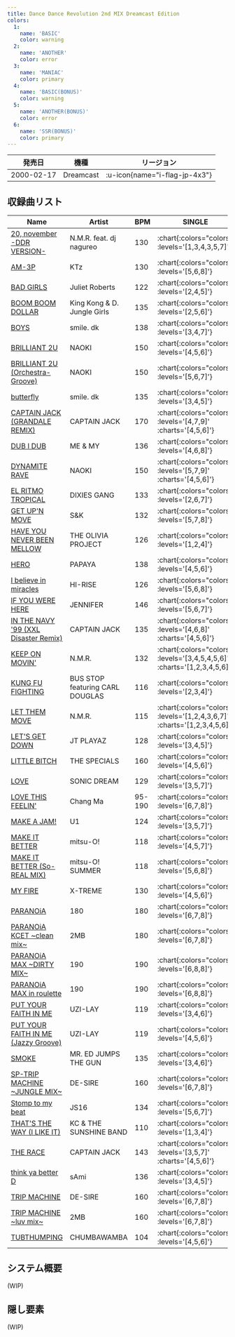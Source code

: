 ```yaml
---
title: Dance Dance Revolution 2nd MIX Dreamcast Edition
colors:
  1:
    name: 'BASIC'
    color: warning
  2:
    name: 'ANOTHER'
    color: error
  3:
    name: 'MANIAC'
    color: primary
  4:
    name: 'BASIC(BONUS)'
    color: warning
  5:
    name: 'ANOTHER(BONUS)'
    color: error
  6:
    name: 'SSR(BONUS)'
    color: primary
---
```


|発売日|機種|リージョン|
|------|----|---------|
|2000-02-17|Dreamcast| :u-icon{name="i-flag-jp-4x3"} |

## 収録曲リスト

|Name|Artist|BPM|SINGLE|DOUBLE|COUPLE|STEP BATTLE|
|----|------|---|------|------|------|-----------|
|[20, november -DDR VERSION-](/playstation-jp/2nd/20-november-ddr)|N.M.R. feat. dj nagureo|130| :chart{:colors="colors" :levels='[1,3,4,3,5,7]'} | :chart{:colors="colors" :levels='[2,4,3,5,7]' :charts='[1,2,4,5,6]'} | :chart{:colors="colors" :levels='[1,3,4]'} | :chart{:colors="colors" :levels='["?","?","?"]'} |
|[AM-3P](/playstation-jp/2nd/am-3p)|KTz|130| :chart{:colors="colors" :levels='[5,6,8]'} | :chart{:colors="colors" :levels='[5,6]'} | :chart{:colors="colors" :levels='[5,6,8]'} ||
|[BAD GIRLS](/playstation-jp/2nd/bad-girls)|Juliet Roberts|122| :chart{:colors="colors" :levels='[2,4,5]'} | :chart{:colors="colors" :levels='[3,4]'} | :chart{:colors="colors" :levels='[2,4,5]'} ||
|[BOOM BOOM DOLLAR](/playstation-jp/2nd/boom-boom-dollar)|King Kong & D. Jungle Girls|135| :chart{:colors="colors" :levels='[2,5,6]'} | :chart{:colors="colors" :levels='[3,5]'} | :chart{:colors="colors" :levels='[2,5,6]'} ||
|[BOYS](/playstation-jp/1st/boys-smiledk)|smile. dk|138| :chart{:colors="colors" :levels='[3,4,7]'} | :chart{:colors="colors" :levels='[4,5]'} | :chart{:colors="colors" :levels='[3,4,7]'} ||
|[BRILLIANT 2U](/playstation-jp/2nd/brilliant-2u)|NAOKI|150| :chart{:colors="colors" :levels='[4,5,6]'} | :chart{:colors="colors" :levels='[4,5]'} | :chart{:colors="colors" :levels='[4,5,6]'} ||
|[BRILLIANT 2U (Orchestra-Groove)](/playstation-jp/2nd/brilliant-2u-orchestra-groove)|NAOKI|150| :chart{:colors="colors" :levels='[5,6,7]'} | :chart{:colors="colors" :levels='[4,5]'} | :chart{:colors="colors" :levels='[5,6,7]'} ||
|[butterfly](/playstation-jp/1st/butterfly)|smile. dk|135| :chart{:colors="colors" :levels='[3,4,5]'} | :chart{:colors="colors" :levels='[4,5]'} | :chart{:colors="colors" :levels='[3,4,5]'} |
|[CAPTAIN JACK (GRANDALE REMIX)](/dreamcast-jp/2nd/captain-jack)|CAPTAIN JACK|170| :chart{:colors="colors" :levels='[4,7,9]' :charts='[4,5,6]'} | :chart{:colors="colors" :levels='[5,7,9]' :charts='[4,5,6]'} |||
|[DUB I DUB](/playstation-jp/2nd/dub-i-dub)|ME & MY|136| :chart{:colors="colors" :levels='[4,6,8]'} | :chart{:colors="colors" :levels='[5,7]'} | :chart{:colors="colors" :levels='[4,6,8]'} ||
|[DYNAMITE RAVE](/dreamcast-jp/2nd/dynamite-rave)|NAOKI|150| :chart{:colors="colors" :levels='[5,7,9]' :charts='[4,5,6]'} | :chart{:colors="colors" :levels='[5,6,8]' :charts='[4,5,6]'} |||
|[EL RITMO TROPICAL](/playstation-jp/2nd/el-ritmo-tropical)|DIXIES GANG|133| :chart{:colors="colors" :levels='[2,6,7]'} | :chart{:colors="colors" :levels='[4,5]'} | :chart{:colors="colors" :levels='[2,6,7]'} ||
|[GET UP'N MOVE](/playstation-jp/2nd/get-up-n-move)|S&K|132| :chart{:colors="colors" :levels='[5,7,8]'} | :chart{:colors="colors" :levels='[6,7]'} | :chart{:colors="colors" :levels='[5,7,8]'} ||
|[HAVE YOU NEVER BEEN MELLOW](/playstation-jp/1st/have-you-never-been-mellow)|THE OLIVIA PROJECT|126| :chart{:colors="colors" :levels='[1,2,4]'} | :chart{:colors="colors" :levels='[2,3]'} | :chart{:colors="colors" :levels='[1,2,4]'} |
|[HERO](/playstation-jp/2nd/hero)|PAPAYA|138| :chart{:colors="colors" :levels='[4,5,6]'} | :chart{:colors="colors" :levels='[5,6]'} | :chart{:colors="colors" :levels='[4,5,6]'} ||
|[I believe in miracles](/playstation-jp/1st/i-believe-in-miracles)|HI-RISE|126| :chart{:colors="colors" :levels='[5,6,8]'} | :chart{:colors="colors" :levels='[6,7]'} | :chart{:colors="colors" :levels='[5,6,8]'} ||
|[IF YOU WERE HERE](/playstation-jp/2nd/if-you-were-here)|JENNIFER|146| :chart{:colors="colors" :levels='[5,6,7]'} | :chart{:colors="colors" :levels='[6,7]'} | :chart{:colors="colors" :levels='[5,6,7]'} ||
|[IN THE NAVY '99 (XXL Disaster Remix)](/playstation-jp/2nd/in-the-navy)|CAPTAIN JACK|135| :chart{:colors="colors" :levels='[4,6,8]' :charts='[4,5,6]'} | :chart{:colors="colors" :levels='[4,5,8]' :charts='[4,5,6]'} |||
|[KEEP ON MOVIN'](/playstation-jp/2nd/keep-on-movin)|N.M.R.|132| :chart{:colors="colors" :levels='[3,4,5,4,5,6]' :charts='[1,2,3,4,5,6]'} | :chart{:colors="colors" :levels='[3,4,4,6,7]' :charts='[1,2,4,5,6]'} | :chart{:colors="colors" :levels='[3,4,5]'} | :chart{:colors="colors" :levels='["?","?","?"]'} |
|[KUNG FU FIGHTING](/playstation-jp/1st/kung-fu-fighting)|BUS STOP featuring CARL DOUGLAS|116| :chart{:colors="colors" :levels='[2,3,4]'} | :chart{:colors="colors" :levels='[3,4]'} | :chart{:colors="colors" :levels='[2,3,4]'} |
|[LET THEM MOVE](/playstation-jp/2nd/let-them-move)|N.M.R.|115| :chart{:colors="colors" :levels='[1,2,4,3,6,7]' :charts='[1,2,3,4,5,6]'} | :chart{:colors="colors" :levels='[2,3,3,6,7]' :charts='[1,2,4,5,6]'} | :chart{:colors="colors" :levels='[1,2,4]'} | :chart{:colors="colors" :levels='["?","?","?"]'} |
|[LET'S GET DOWN](/playstation-jp/1st/lets-get-down)|JT PLAYAZ|128| :chart{:colors="colors" :levels='[3,4,5]'} | :chart{:colors="colors" :levels='[4,5]'} | :chart{:colors="colors" :levels='[3,4,5]'} |
|[LITTLE BITCH](/playstation-jp/1st/little-bitch)|THE SPECIALS|160| :chart{:colors="colors" :levels='[4,5,6]'} | :chart{:colors="colors" :levels='[5,6]'} | :chart{:colors="colors" :levels='[4,5,6]'} |
|[LOVE](/playstation-jp/2nd/love)|SONIC DREAM|129| :chart{:colors="colors" :levels='[3,5,7]'} | :chart{:colors="colors" :levels='[3,5]'} | :chart{:colors="colors" :levels='[3,5,7]'} ||
|[LOVE THIS FEELIN'](/playstation-jp/2nd/love-this-feelin)|Chang Ma|95-190| :chart{:colors="colors" :levels='[6,7,8]'} | :chart{:colors="colors" :levels='[7,8]'} | :chart{:colors="colors" :levels='[6,7,8]'} ||
|[MAKE A JAM!](/playstation-jp/1st/make-a-jam)|U1|124| :chart{:colors="colors" :levels='[3,5,7]'} | :chart{:colors="colors" :levels='[4,5]'} | :chart{:colors="colors" :levels='[3,5,7]'} |
|[MAKE IT BETTER](/playstation-jp/1st/make-it-better)|mitsu-O!|118| :chart{:colors="colors" :levels='[4,5,7]'} | :chart{:colors="colors" :levels='[5,7]'} | :chart{:colors="colors" :levels='[4,5,7]'} |
|[MAKE IT BETTER (So-REAL MIX)](/playstation-jp/2nd/make-it-better-so-real)|mitsu-O! SUMMER|118| :chart{:colors="colors" :levels='[5,6,8]'} | :chart{:colors="colors" :levels='[5,7]'} | :chart{:colors="colors" :levels='[5,6,8]'} |
|[MY FIRE](/playstation-jp/1st/my-fire)|X-TREME|130| :chart{:colors="colors" :levels='[4,5,6]'} | :chart{:colors="colors" :levels='[4,5]'} | :chart{:colors="colors" :levels='[4,5,6]'} |
|[PARANOiA](/playstation-jp/1st/paranoia)|180|180| :chart{:colors="colors" :levels='[6,7,8]'} | :chart{:colors="colors" :levels='[7,8]'} | :chart{:colors="colors" :levels='[6,7,8]'} |
|[PARANOiA KCET \~clean mix\~](/playstation-jp/1st/paranoia-kcet)|2MB|180| :chart{:colors="colors" :levels='[6,7,8]'} | :chart{:colors="colors" :levels='[7,8]'} | :chart{:colors="colors" :levels='[6,7,8]'} |
|[PARANOiA MAX \~DIRTY MIX\~](/playstation-jp/1st/paranoia-max)|190|190| :chart{:colors="colors" :levels='[6,8,8]'} | :chart{:colors="colors" :levels='[7,8]'} | :chart{:colors="colors" :levels='[6,8,8]'} |
|[PARANOiA MAX in roulette](/playstation-jp/1st/paranoia-max)|190|190| :chart{:colors="colors" :levels='[6,8,8]'} | :chart{:colors="colors" :levels='[7,8]'} | :chart{:colors="colors" :levels='[6,8,8]'} |
|[PUT YOUR FAITH IN ME](/playstation-jp/2nd/put-your-faith-in-me)|UZI-LAY|119| :chart{:colors="colors" :levels='[3,4,6]'} | :chart{:colors="colors" :levels='[4,5]'} | :chart{:colors="colors" :levels='[3,4,6]'} ||
|[PUT YOUR FAITH IN ME (Jazzy Groove)](/playstation-jp/2nd/put-your-faith-in-me-jazzy-groove)|UZI-LAY|119| :chart{:colors="colors" :levels='[4,5,6]'} | :chart{:colors="colors" :levels='[5,6]'} | :chart{:colors="colors" :levels='[4,5,6]'} ||
|[SMOKE](/playstation-jp/2nd/smoke)|MR. ED JUMPS THE GUN|135| :chart{:colors="colors" :levels='[3,4,6]'} | :chart{:colors="colors" :levels='[4,5]'} | :chart{:colors="colors" :levels='[3,4,6]'} ||
|[SP-TRIP MACHINE \~JUNGLE MIX\~](/playstation-jp/2nd/sp-trip-machine)|DE-SIRE|160| :chart{:colors="colors" :levels='[6,7,8]'} | :chart{:colors="colors" :levels='[7,8]'} | :chart{:colors="colors" :levels='[6,7,8]'} ||
|[Stomp to my beat](/playstation-jp/2nd/stomp-to-my-beat)|JS16|134| :chart{:colors="colors" :levels='[5,6,7]'} | :chart{:colors="colors" :levels='[5,6]'} | :chart{:colors="colors" :levels='[5,6,7]'} ||
|[THAT'S THE WAY (I LIKE IT)](/playstation-jp/1st/thats-the-way)|KC & THE SUNSHINE BAND|110| :chart{:colors="colors" :levels='[1,3,4]'} | :chart{:colors="colors" :levels='[2,4]'} | :chart{:colors="colors" :levels='[1,3,4]'} |
|[THE RACE](/playstation-jp/2nd/the-race)|CAPTAIN JACK|143| :chart{:colors="colors" :levels='[3,5,7]' :charts='[4,5,6]'} | :chart{:colors="colors" :levels='[4,6,7]' :charts='[4,5,6]'} |||
|[think ya better D](/playstation-jp/2nd/think-ya-better-d)|sAmi|136| :chart{:colors="colors" :levels='[3,4,5]'} | :chart{:colors="colors" :levels='[3,4]'} | :chart{:colors="colors" :levels='[3,4,5]'} ||
|[TRIP MACHINE](/playstation-jp/1st/trip-machine)|DE-SIRE|160| :chart{:colors="colors" :levels='[6,7,8]'} | :chart{:colors="colors" :levels='[7,8]'} | :chart{:colors="colors" :levels='[6,7,8]'} |
|[TRIP MACHINE \~luv mix\~](/playstation-jp/2nd/trip-machine-luv)|2MB|160| :chart{:colors="colors" :levels='[6,7,8]'} | :chart{:colors="colors" :levels='[7,8]'} | :chart{:colors="colors" :levels='[6,7,8]'} ||
|[TUBTHUMPING](/playstation-jp/2nd/tubthumping)|CHUMBAWAMBA|104| :chart{:colors="colors" :levels='[4,5,6]'} | :chart{:colors="colors" :levels='[4,6]'} | :chart{:colors="colors" :levels='[4,5,6]'} ||

## システム概要

(WIP)

## 隠し要素

(WIP)
